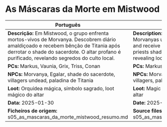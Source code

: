 # As Máscaras da Morte em Mistwood

| Português | English |
|-----------|---------|
| **Descrição:** Em Mistwood, o grupo enfrenta mortos-vivos de Morvanya. Descobrem diário amaldiçoado e recebem bênção de Titania após derrotar o shade do sacerdote. O altar profano é purificado, revelando segredos do culto local.<br> | **Description:** In Mistwood, the group faces Morvanyas undead. They discover a cursed diary and receive Titanias blessing after defeating the priests shade. The profane altar is cleansed, revealing local cult secrets.<br> |
| **PCs:** Markus, Vaunia, Grix, Triss, Conan | **PCs:** Markus, Vaunia, Grix, Triss, Conan |
| **NPCs:** Morvanya, Egalar, shade do sacerdote, villagers undead, paladina de Titania | **NPCs:** Morvanya, Egalar, priests shade, undead villagers, paladin of Titania |
| **Loot:** Orquídea mágica, símbolo sagrado, loot mágico do altar | **Loot:** Magic orchid, holy symbol, magical loot from altar |
| **Data:** 2025-01-30 | **Date:** 2025-01-30 |
| **Ficheiros de origem:** s05_as_mascaras_da_morte_mistwood_resumo.md | **Source files:** s05_as_mascaras_da_morte_mistwood_resumo.md |


















